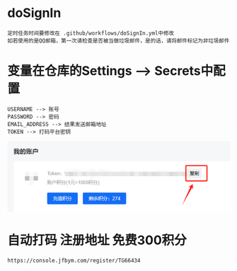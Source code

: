 # doSignIn
    定时任务时间要修改在 .github/workflows/doSignIn.yml中修改
    如若使用的是QQ邮箱，第一次请检查是否被当做垃圾邮件，是的话，请将邮件标记为非垃圾邮件

# 变量在仓库的Settings --> Secrets中配置
    USERNAME --> 账号
    PASSWORD --> 密码
    EMAIL_ADDRESS --> 结果发送邮箱地址
    TOKEN --> 打码平台密钥
![img.png](img.png)

# 自动打码 注册地址 免费300积分
    https://console.jfbym.com/register/TG66434


















































